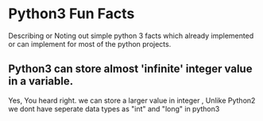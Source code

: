 # Python3 Fun Facts
Describing or Noting out simple python 3 facts which already implemented or can implement for most of the python projects.

## Python3 can store almost 'infinite' integer value in a variable.
Yes, You heard right. we can store a larger value in integer , Unlike Python2 we dont have seperate data types as "int" and "long" in python3

